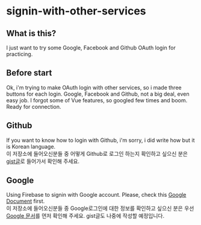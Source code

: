 # signin-with-other-services

## What is this?

I just want to try some Google, Facebook and Github OAuth login for practicing.

## Before start

Ok, i'm trying to make OAuth login with other services, so i made three buttons for each login. Google, Facebook and Github, not a big deal, even easy job. I forgot some of Vue features, so googled few times and boom. Ready for connection.

## Github

If you want to know how to login with Github, i'm sorry, i did write how but it is Korean language.  
이 저장소에 들어오신분들 중 어떻게 Github로 로그인 하는지 확인하고 싶으신 분은 [gist글](https://gist.github.com/ninanung/2ad24c760e81401ed65f13f634a25e73)로 들어가서 확인해 주세요.

## Google

Using Firebase to signin with Google account. Please, check this [Google Document](https://firebase.google.com/docs/auth/web/google-signin?hl=en) first.  
이 저장소에 들어오신분들 중 Google로그인에 대한 정보를 확인하고 싶으신 분은 우선 [Google 문서](https://firebase.google.com/docs/auth/web/google-signin?hl=ko)를 먼저 확인해 주세요. gist글도 나중에 작성할 예정입니다.
